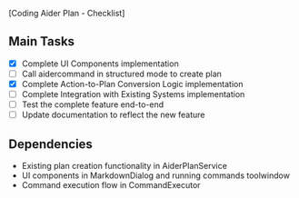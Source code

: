 [Coding Aider Plan - Checklist]

## Main Tasks
- [x] Complete UI Components implementation
- [ ] Call aidercommand in structured mode to create plan
- [x] Complete Action-to-Plan Conversion Logic implementation
- [ ] Complete Integration with Existing Systems implementation
- [ ] Test the complete feature end-to-end
- [ ] Update documentation to reflect the new feature

## Dependencies
- Existing plan creation functionality in AiderPlanService
- UI components in MarkdownDialog and running commands toolwindow
- Command execution flow in CommandExecutor
